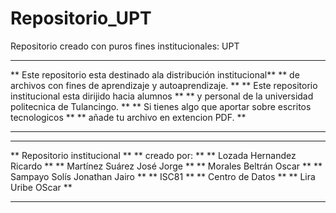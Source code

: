 # Repositorio_UPT
Repositorio creado con puros fines institucionales: UPT

*******************************************************************
** Este repositorio esta destinado  ala distribución institucional**
** de archivos con fines de aprendizaje y autoaprendizaje.       ** 
** Este  repositorio institucional esta dirijido hacia alumnos   **
** y personal de la universidad politecnica de Tulancingo.       **
** Si tienes algo que aportar sobre escritos tecnologicos        **
** añade tu archivo en extencion PDF.                            **
*******************************************************************

*******************************************
** Repositorio institucional             **
** creado por: 				                   **
** Lozada Hernandez Ricardo 	           **
** Martínez Suárez José Jorge   	       **
** Morales Beltrán Oscar        	       **
** Sampayo Solís Jonathan Jairo 	       **
** ISC81           			                 **
** Centro de Datos  			               **
** Lira Uribe OScar 			               **
*******************************************
